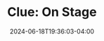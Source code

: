---
title: "Clue: On Stage"
Theatre: Spotlight Events Center
Venue: Spotlight Events Center
Season: 
date: 2024-06-18T19:36:03-04:00
opening_date: 2024-04-05
closing_date: 2024-04-20
showtimes:
- 2024-04-05 19:00:00
- 2024-04-06 12:00:00
- 2024-04-06 19:00:00
- 2024-04-11 12:00:00
- 2024-04-12 19:00:00
- 2024-04-13 12:00:00
- 2024-04-13 19:00:00
- 2024-04-18 12:00:00
- 2024-04-19 19:00:00
- 2024-04-20 12:00:00
- 2024-04-20 19:00:00
featured_image: 2024-Clue-On-Stage.webp
featured_image_alt: "Silhouettes of six characters with iconic weapons against a colorful backdrop, representing the game pieces from 'Clue'."
featured_image_caption: "Dive into the mystery and suspense of 'Clue On Stage', where every character is a suspect and every clue counts."
playbill:
Website: 
Tickets: 
cast:
crew:
orchestra:
genres: 
Description: 
---